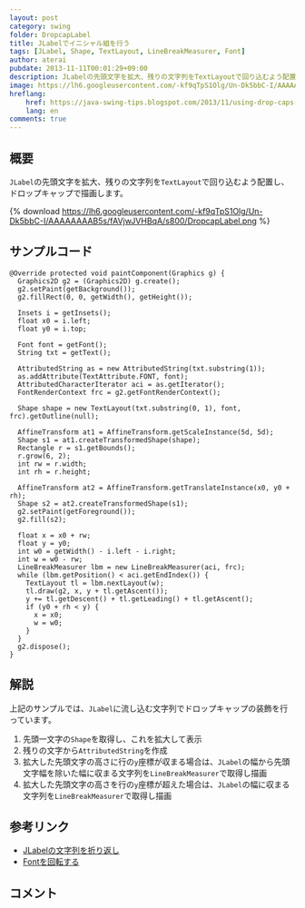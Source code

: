```yaml
---
layout: post
category: swing
folder: DropcapLabel
title: JLabelでイニシャル組を行う
tags: [JLabel, Shape, TextLayout, LineBreakMeasurer, Font]
author: aterai
pubdate: 2013-11-11T00:01:29+09:00
description: JLabelの先頭文字を拡大、残りの文字列をTextLayoutで回り込むよう配置し、ドロップキャップで描画します。
image: https://lh6.googleusercontent.com/-kf9qTpS1Olg/Un-Dk5bbC-I/AAAAAAAAB5s/fAVjwJVHBqA/s800/DropcapLabel.png
hreflang:
    href: https://java-swing-tips.blogspot.com/2013/11/using-drop-caps-on-jlabel.html
    lang: en
comments: true
---
```

## 概要
`JLabel`の先頭文字を拡大、残りの文字列を`TextLayout`で回り込むよう配置し、ドロップキャップで描画します。

{% download https://lh6.googleusercontent.com/-kf9qTpS1Olg/Un-Dk5bbC-I/AAAAAAAAB5s/fAVjwJVHBqA/s800/DropcapLabel.png %}

## サンプルコード
<pre class="prettyprint"><code>@Override protected void paintComponent(Graphics g) {
  Graphics2D g2 = (Graphics2D) g.create();
  g2.setPaint(getBackground());
  g2.fillRect(0, 0, getWidth(), getHeight());

  Insets i = getInsets();
  float x0 = i.left;
  float y0 = i.top;

  Font font = getFont();
  String txt = getText();

  AttributedString as = new AttributedString(txt.substring(1));
  as.addAttribute(TextAttribute.FONT, font);
  AttributedCharacterIterator aci = as.getIterator();
  FontRenderContext frc = g2.getFontRenderContext();

  Shape shape = new TextLayout(txt.substring(0, 1), font, frc).getOutline(null);

  AffineTransform at1 = AffineTransform.getScaleInstance(5d, 5d);
  Shape s1 = at1.createTransformedShape(shape);
  Rectangle r = s1.getBounds();
  r.grow(6, 2);
  int rw = r.width;
  int rh = r.height;

  AffineTransform at2 = AffineTransform.getTranslateInstance(x0, y0 + rh);
  Shape s2 = at2.createTransformedShape(s1);
  g2.setPaint(getForeground());
  g2.fill(s2);

  float x = x0 + rw;
  float y = y0;
  int w0 = getWidth() - i.left - i.right;
  int w = w0 - rw;
  LineBreakMeasurer lbm = new LineBreakMeasurer(aci, frc);
  while (lbm.getPosition() &lt; aci.getEndIndex()) {
    TextLayout tl = lbm.nextLayout(w);
    tl.draw(g2, x, y + tl.getAscent());
    y += tl.getDescent() + tl.getLeading() + tl.getAscent();
    if (y0 + rh &lt; y) {
      x = x0;
      w = w0;
    }
  }
  g2.dispose();
}
</code></pre>

## 解説
上記のサンプルでは、`JLabel`に流し込む文字列でドロップキャップの装飾を行っています。

1. 先頭一文字の`Shape`を取得し、これを拡大して表示
1. 残りの文字から`AttributedString`を作成
1. 拡大した先頭文字の高さに行の`y`座標が収まる場合は、`JLabel`の幅から先頭文字幅を除いた幅に収まる文字列を`LineBreakMeasurer`で取得し描画
1. 拡大した先頭文字の高さを行の`y`座標が超えた場合は、`JLabel`の幅に収まる文字列を`LineBreakMeasurer`で取得し描画

## 参考リンク
- [JLabelの文字列を折り返し](https://ateraimemo.com/Swing/GlyphVector.html)
- [Fontを回転する](https://ateraimemo.com/Swing/TransformedShape.html)

<!-- dummy comment line for breaking list -->

## コメント
